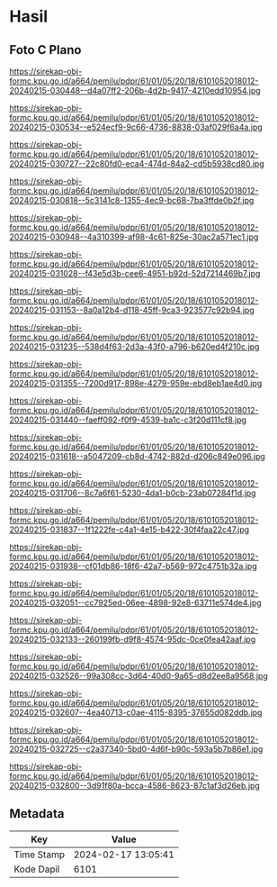 # Hasil

## Foto C Plano

https://sirekap-obj-formc.kpu.go.id/a664/pemilu/pdpr/61/01/05/20/18/6101052018012-20240215-030448--d4a07ff2-206b-4d2b-9417-4210edd10954.jpg

https://sirekap-obj-formc.kpu.go.id/a664/pemilu/pdpr/61/01/05/20/18/6101052018012-20240215-030534--e524ecf9-9c66-4736-8838-03af029f6a4a.jpg

https://sirekap-obj-formc.kpu.go.id/a664/pemilu/pdpr/61/01/05/20/18/6101052018012-20240215-030727--22c80fd0-eca4-474d-84a2-cd5b5938cd80.jpg

https://sirekap-obj-formc.kpu.go.id/a664/pemilu/pdpr/61/01/05/20/18/6101052018012-20240215-030818--5c3141c8-1355-4ec9-bc68-7ba3ffde0b2f.jpg

https://sirekap-obj-formc.kpu.go.id/a664/pemilu/pdpr/61/01/05/20/18/6101052018012-20240215-030948--4a310399-af98-4c61-825e-30ac2a571ec1.jpg

https://sirekap-obj-formc.kpu.go.id/a664/pemilu/pdpr/61/01/05/20/18/6101052018012-20240215-031028--f43e5d3b-cee6-4951-b92d-52d7214469b7.jpg

https://sirekap-obj-formc.kpu.go.id/a664/pemilu/pdpr/61/01/05/20/18/6101052018012-20240215-031153--8a0a12b4-d118-45ff-9ca3-923577c92b94.jpg

https://sirekap-obj-formc.kpu.go.id/a664/pemilu/pdpr/61/01/05/20/18/6101052018012-20240215-031235--538d4f63-2d3a-43f0-a796-b620ed4f210c.jpg

https://sirekap-obj-formc.kpu.go.id/a664/pemilu/pdpr/61/01/05/20/18/6101052018012-20240215-031355--7200d917-898e-4279-959e-ebd8eb1ae4d0.jpg

https://sirekap-obj-formc.kpu.go.id/a664/pemilu/pdpr/61/01/05/20/18/6101052018012-20240215-031440--faeff092-f0f9-4539-ba1c-c3f20d111cf8.jpg

https://sirekap-obj-formc.kpu.go.id/a664/pemilu/pdpr/61/01/05/20/18/6101052018012-20240215-031618--a5047209-cb8d-4742-882d-d206c849e096.jpg

https://sirekap-obj-formc.kpu.go.id/a664/pemilu/pdpr/61/01/05/20/18/6101052018012-20240215-031706--8c7a6f61-5230-4da1-b0cb-23ab07284f1d.jpg

https://sirekap-obj-formc.kpu.go.id/a664/pemilu/pdpr/61/01/05/20/18/6101052018012-20240215-031837--1f1222fe-c4a1-4e15-b422-30f4faa22c47.jpg

https://sirekap-obj-formc.kpu.go.id/a664/pemilu/pdpr/61/01/05/20/18/6101052018012-20240215-031938--cf01db86-18f6-42a7-b569-972c4751b32a.jpg

https://sirekap-obj-formc.kpu.go.id/a664/pemilu/pdpr/61/01/05/20/18/6101052018012-20240215-032051--cc7925ed-06ee-4898-92e8-63711e574de4.jpg

https://sirekap-obj-formc.kpu.go.id/a664/pemilu/pdpr/61/01/05/20/18/6101052018012-20240215-032133--260199fb-d9f8-4574-95dc-0ce0fea42aaf.jpg

https://sirekap-obj-formc.kpu.go.id/a664/pemilu/pdpr/61/01/05/20/18/6101052018012-20240215-032526--99a308cc-3d64-40d0-9a65-d8d2ee8a9568.jpg

https://sirekap-obj-formc.kpu.go.id/a664/pemilu/pdpr/61/01/05/20/18/6101052018012-20240215-032607--4ea40713-c0ae-4115-8395-37655d082ddb.jpg

https://sirekap-obj-formc.kpu.go.id/a664/pemilu/pdpr/61/01/05/20/18/6101052018012-20240215-032725--c2a37340-5bd0-4d6f-b90c-593a5b7b86e1.jpg

https://sirekap-obj-formc.kpu.go.id/a664/pemilu/pdpr/61/01/05/20/18/6101052018012-20240215-032800--3d91f80a-bcca-4586-8623-87c1af3d26eb.jpg


## Metadata

| Key        | Value               |
| ---------- | ------------------- |
| Time Stamp | 2024-02-17 13:05:41 |
| Kode Dapil | 6101                |



